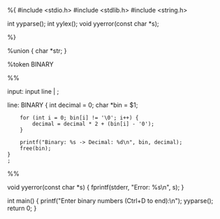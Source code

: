 %{
#include <stdio.h>
#include <stdlib.h>
#include <string.h>

int yyparse();
int yylex();
void yyerror(const char *s);

%}

%union {
    char *str;
}

%token <str> BINARY

%%

input:
    input line
    |
    ;

line:
    BINARY {
        int decimal = 0;
        char *bin = $1;

        for (int i = 0; bin[i] != '\0'; i++) {
            decimal = decimal * 2 + (bin[i] - '0');
        }

        printf("Binary: %s -> Decimal: %d\n", bin, decimal);
        free(bin);
    }
    ;

%%

void yyerror(const char *s) {
    fprintf(stderr, "Error: %s\n", s);
}

int main() {
    printf("Enter binary numbers (Ctrl+D to end):\n");
    yyparse();
    return 0;
}
